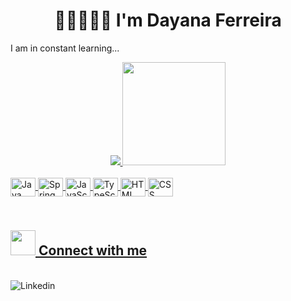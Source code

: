 <h1 align="center">  
👋🏿👩🏿‍💻 I'm Dayana Ferreira 

</h1>

I am in constant learning...
<div align="center">
  <a href="https://github.com/Dayanaferrer">
<img src="https://github-readme-stats.vercel.app/api/top-langs/?username=Dayanaferrer&layout=compact&theme=react"/>   
<img height="165em" src="https://github-readme-stats.vercel.app/api?username=Dayanaferrer&show_icons=true&theme=react&include_all_commits=true&count_private=true"/>
</div>
    
<div style="display: inline_block"><br>
  <img align="center" alt="Java" height="30" width="40" src="https://cdn.jsdelivr.net/gh/devicons/devicon/icons/java/java-original.svg">
  <img align="center" alt="Spring" height="30" width="40" src="https://cdn.jsdelivr.net/gh/devicons/devicon/icons/spring/spring-original.svg">
  <img align="center" alt="JavaScript" height="30" width="40" src="https://cdn.jsdelivr.net/gh/devicons/devicon/icons/javascript/javascript-original.svg">
  <img align="center" alt="TypeScript" height="30" width="40" src="https://cdn.jsdelivr.net/gh/devicons/devicon/icons/typescript/typescript-original.svg">
  <img align="center" alt="HTML" height="30" width="40" src="https://cdn.jsdelivr.net/gh/devicons/devicon/icons/html5/html5-original.svg">
  <img align="center" alt="CSS" height="30" width="40" src="https://cdn.jsdelivr.net/gh/devicons/devicon/icons/css3/css3-original.svg">
</div>

## <br /> <img src="https://media.tenor.com/_DTbF_vWcpYAAAAi/raise-hand-joypixels.gif" width="40">   Connect with me 
<!-- Badges template - https://github.com/Ileriayo/markdown-badges#social--> 
  <br />
  <a  href="https://www.linkedin.com/in/dayanaferreira0/"><img align="left" alt="Linkedin" title="Youtube" src="https://img.shields.io/badge/linkedin-%230077B5.svg?style=for-the-badge&logo=linkedin&logoColor=white"/></a>
  <br /> 





  
